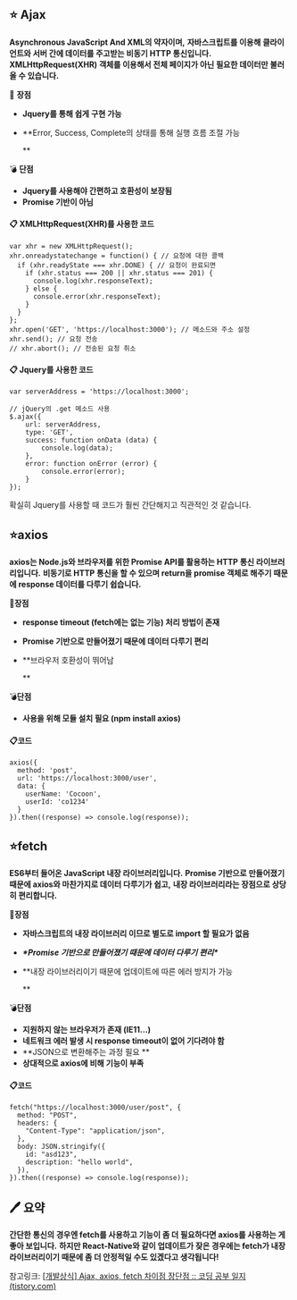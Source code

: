 ## ⭐️ **Ajax**

**Asynchronous JavaScript And XML의 약자이며,**
**자바스크립트를 이용해 클라이언트와 서버 간에 데이터를 주고받는 비동기 HTTP 통신입니다.
XMLHttpRequest(XHR) 객체를 이용해서 전체 페이지가 아닌 필요한 데이터만 불러올 수 있습니다.**

💎 **장점**

- **Jquery를 통해 쉽게 구현 가능**

- **Error, Success, Complete의 상태를 통해 실행 흐름 조절 가능

  **

💣 **단점**

- **Jquery를 사용해야 간편하고 호환성이 보장됨**
- **Promise 기반이 아님**

 

#### 📋 **XMLHttpRequest(XHR)를 사용한 코드**

```
var xhr = new XMLHttpRequest();
xhr.onreadystatechange = function() { // 요청에 대한 콜백
  if (xhr.readyState === xhr.DONE) { // 요청이 완료되면
    if (xhr.status === 200 || xhr.status === 201) {
      console.log(xhr.responseText);
    } else {
      console.error(xhr.responseText);
    }
  }
};
xhr.open('GET', 'https://localhost:3000'); // 메소드와 주소 설정
xhr.send(); // 요청 전송 
// xhr.abort(); // 전송된 요청 취소
```

#### 📋 **Jquery를 사용한 코드**

```
var serverAddress = 'https://localhost:3000';

// jQuery의 .get 메소드 사용
$.ajax({
    url: serverAddress,
    type: 'GET',
    success: function onData (data) {
        console.log(data);
    },
    error: function onError (error) {
        console.error(error);
    }
});
```

 

확실히 Jquery를 사용할 때 코드가 훨씬 간단해지고 직관적인 것 같습니다.

 

 

## ⭐️**axios**

**axios는 Node.js와 브라우저를 위한 Promise API를 활용하는 HTTP 통신 라이브러리입니다.**
**비동기로 HTTP 통신을 할 수 있으며 return을 promise 객체로 해주기 때문에 response 데이터를 다루기 쉽습니다.**

💎**장점**

- **response timeout (fetch에는 없는 기능) 처리 방법이 존재**

- **Promise 기반으로 만들어졌기 때문에 데이터 다루기 편리**

- **브라우저 호환성이 뛰어남

  **

💣**단점**

- **사용을 위해 모듈 설치 필요 (npm install axios)**

 

#### 📋**코드**

```
axios({
  method: 'post',
  url: 'https://localhost:3000/user',
  data: {
    userName: 'Cocoon',
    userId: 'co1234'
  }
}).then((response) => console.log(response));
```

 

 

## ⭐️**fetch**

**ES6부터 들어온 JavaScript 내장 라이브러리입니다.**
**Promise 기반으로 만들어졌기 때문에 axios와 마찬가지로 데이터 다루기가 쉽고,**
**내장 라이브러리라는 장점으로 상당히 편리합니다.**

💎**장점**

- **자바스크립트의 내장 라이브러리 이므로 별도로 import 할 필요가 없음**

- ***\*Promise 기반으로 만들어졌기 때문에 데이터 다루기 편리\****

- **내장 라이브러리이기 때문에 업데이트에 따른 에러 방지가 가능

  **

💣**단점**

- **지원하지 않는 브라우저가 존재 (IE11...)**
- **네트워크 에러 발생 시 response timeout이 없어 기다려야 함**
- **JSON으로 변환해주는 과정 필요
  **
- **상대적으로 axios에 비해 기능이 부족**

 

#### 📋**코드**

```
fetch("https://localhost:3000/user/post", {
  method: "POST",
  headers: {
    "Content-Type": "application/json",
  },
  body: JSON.stringify({
    id: "asd123",
    description: "hello world",
  }),
}).then((response) => console.log(response));
```

 

 

## **🖊️** **요약**

**간단한 통신의 경우엔 fetch를 사용하고 기능이 좀 더 필요하다면 axios를 사용하는 게 좋아 보입니다.**
**하지만 React-Native와 같이 업데이트가 잦은 경우에는 fetch가 내장 라이브러리이기 때문에 좀 더 안정적일 수도 있겠다고 생각됩니다!**





참고링크: [[개발상식\] Ajax, axios, fetch 차이점 장단점 :: 코딩 공부 일지 (tistory.com)](https://cocoon1787.tistory.com/756)